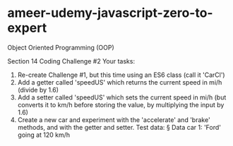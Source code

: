 # ameer-udemy-javascript-zero-to-expert

Object Oriented Programming (OOP)

Section 14 Coding Challenge #2
Your tasks:

1. Re-create Challenge #1, but this time using an ES6 class (call it 'CarCl')
2. Add a getter called 'speedUS' which returns the current speed in mi/h (divide
   by 1.6)
3. Add a setter called 'speedUS' which sets the current speed in mi/h (but
   converts it to km/h before storing the value, by multiplying the input by 1.6)
4. Create a new car and experiment with the 'accelerate' and 'brake'
   methods, and with the getter and setter.
   Test data:
   § Data car 1: 'Ford' going at 120 km/h
